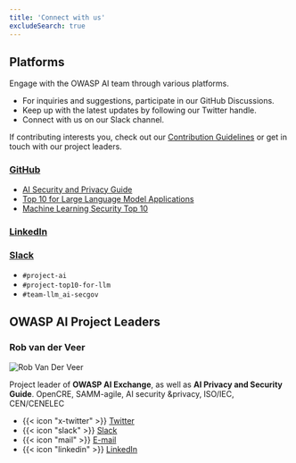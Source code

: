 ```yaml
---
title: 'Connect with us'
excludeSearch: true
---
```


## Platforms

Engage with the OWASP AI team through various platforms.

- For inquiries and suggestions, participate in our GitHub Discussions.
- Keep up with the latest updates by following our Twitter handle.
- Connect with us on our Slack channel.

If contributing interests you, check out our [Contribution Guidelines](/contribute) or get in touch with our project leaders.

### [GitHub](https://github.com/OWASP/)

- [AI Security and Privacy Guide](https://github.com/OWASP/www-project-ai-security-and-privacy-guide)
- [Top 10 for Large Language Model Applications](https://github.com/OWASP/www-project-top-10-for-large-language-model-applications)
- [Machine Learning Security Top 10](https://github.com/OWASP/www-project-machine-learning-security-top-10)

### [LinkedIn](https://www.linkedin.com/company/owasp-ai-exchange/ "OWASP AI Exchange LinkedIn")

### [Slack](https://owasp.slack.com/join/shared_invite/zt-g398htpy-AZ40HOM1WUOZguJKbblqkw#)

<!--- TODO: Add all relevant and public Slack channels -->

- `#project-ai`
- `#project-top10-for-llm`
- `#team-llm_ai-secgov`

## OWASP AI Project Leaders

<!--- TODO: Do some design tweaks -->

### Rob van der Veer

<!-- TODO: Add image to the static image folder -->
![Rob Van Der Veer](https://ca.slack-edge.com/T04T40NHX-UF0TXT8VD-e526ce5bc7f0-72)

Project leader of **OWASP AI Exchange**, as well as **AI Privacy and Security Guide**.
OpenCRE, SAMM-agile, AI security &privacy, ISO/IEC, CEN/CENELEC

- {{< icon "x-twitter" >}} [Twitter](https://twitter.com/robvanderveer "Twitter")
- {{< icon "slack" >}} [Slack](https://owasp.slack.com/team/UF0TXT8VD "Slack")
- {{< icon "mail" >}} [E-mail](mailto:rob.vanderveer@owasp.org "E-mail")
- {{< icon "linkedin" >}} [LinkedIn](https://www.linkedin.com/in/robvanderveer "LinkedIn")
